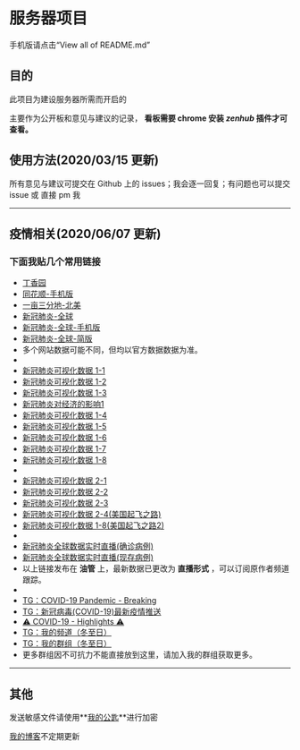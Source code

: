 # 服务器项目

手机版请点击“View all of README.md”

## 目的

此项目为建设服务器所需而开启的

主要作为公开板和意见与建议的记录， **看板需要 chrome 安装 _zenhub_ 插件才可查看。**

## 使用方法(2020/03/15 更新)

所有意见与建议可提交在 Github 上的 issues；我会逐一回复；有问题也可以提交 issue 或 直接 pm 我

---

## 疫情相关(2020/06/07 更新)

### 下面我贴几个常用链接

- [丁香园](https://ncov.dxy.cn/ncovh5/view/pneumonia)
- [同花顺-手机版](http://activity.10jqka.com.cn/acmake/cache/926.html)
- [一亩三分地-北美](https://coronavirus.1point3acres.com/)
- [新冠肺炎-全球](https://gisanddata.maps.arcgis.com/apps/opsdashboard/index.html#/bda7594740fd40299423467b48e9ecf6)
- [新冠肺炎-全球-手机版](https://www.arcgis.com/apps/opsdashboard/index.html#/85320e2ea5424dfaaa75ae62e5c06e61)
- [新冠肺炎-全球-简版](https://covid2019app.live/live)
- 多个网站数据可能不同，但均以官方数据数据为准。
-
- [新冠肺炎可视化数据 1-1](https://www.youtube.com/watch?v=6dDD2tHWWnU)
- [新冠肺炎可视化数据 1-2](https://www.youtube.com/watch?v=9PYKYjkqnGU)
- [新冠肺炎可视化数据 1-3](https://www.youtube.com/watch?v=KrgYEdb-Fls)
- [新冠肺炎对经济的影响1](https://www.youtube.com/watch?v=_-qChOIZ08E)
- [新冠肺炎可视化数据 1-4](https://youtu.be/n4no04822NQ)
- [新冠肺炎可视化数据 1-5](https://www.youtube.com/watch?v=sz1bGzYdRdk)
- [新冠肺炎可视化数据 1-6](https://www.youtube.com/watch?v=x_wZQ8fVIwQ)
- [新冠肺炎可视化数据 1-7](https://youtu.be/LnQcbAKWkPE)
- [新冠肺炎可视化数据 1-8](https://www.youtube.com/watch?v=b1hRKhHhOF4)
- 
- [新冠肺炎可视化数据 2-1](https://youtu.be/z6pBq3oXe5M)
- [新冠肺炎可视化数据 2-2](https://youtu.be/IZWPpKdlonA)
- [新冠肺炎可视化数据 2-3](https://youtu.be/dOXSaXUi1OQ)
- [新冠肺炎可视化数据 2-4(美国起飞之路)](https://www.youtube.com/watch?v=GO4PG7xwSys)
- [新冠肺炎可视化数据 1-8(美国起飞之路2)](https://www.youtube.com/watch?v=1rEO8iJB45A)
- 
- [新冠肺炎全球数据实时直播(确诊病例)](https://www.youtube.com/watch?v=NMre6IAAAiU)
- [新冠肺炎全球数据实时直播(现存病例)](https://www.youtube.com/watch?v=orT4nVeryTc)
- 以上链接发布在 **油管** 上，最新数据已更改为 **直播形式** ，可以订阅原作者频道跟踪。
-
- [TG：COVID-19 Pandemic - Breaking](https://t.me/COVID19Up)
- [TG：新冠病毒(COVID-19)最新疫情推送](https://t.me/CoronavirusNews)
- [⚠️ COVID-19 - Highlights ⚠️](https://t.me/coronavirusinfo)
- [TG：我的频道（冬至日）](https://t.me/neva0_channel)
- [TG：我的群组（冬至日）](https://t.me/neva0_group)
- 更多群组因不可抗力不能直接放到这里，请加入我的群组获取更多。

---

## 其他

发送敏感文件请使用**[我的公匙](https://neva0.icu/?p=11)**进行加密

[我的博客](https://neva0.icu/)不定期更新
